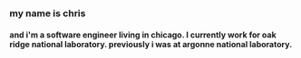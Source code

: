 ### my name is chris 
#### and i'm a software engineer living in chicago. I currently work for oak ridge national laboratory. previously i was at argonne national laboratory.

